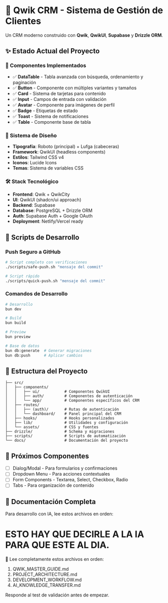 # 🚀 Qwik CRM - Sistema de Gestión de Clientes

Un CRM moderno construido con **Qwik**, **QwikUI**, **Supabase** y **Drizzle ORM**.

## ✨ Estado Actual del Proyecto

### 🎯 Componentes Implementados
- ✅ **DataTable** - Tabla avanzada con búsqueda, ordenamiento y paginación
- ✅ **Button** - Componente con múltiples variantes y tamaños
- ✅ **Card** - Sistema de tarjetas para contenido
- ✅ **Input** - Campos de entrada con validación
- ✅ **Avatar** - Componente para imágenes de perfil
- ✅ **Badge** - Etiquetas de estado
- ✅ **Toast** - Sistema de notificaciones
- ✅ **Table** - Componente base de tabla

### 🎨 Sistema de Diseño
- **Tipografía**: Roboto (principal) + Lufga (cabeceras)
- **Framework**: QwikUI (headless components)
- **Estilos**: Tailwind CSS v4
- **Iconos**: Lucide Icons
- **Temas**: Sistema de variables CSS

### 🛠 Stack Tecnológico
- **Frontend**: Qwik + QwikCity
- **UI**: QwikUI (shadcn/ui approach)
- **Backend**: Supabase
- **Database**: PostgreSQL + Drizzle ORM
- **Auth**: Supabase Auth + Google OAuth
- **Deployment**: Netlify/Vercel ready

## 🚀 Scripts de Desarrollo

### Push Seguro a GitHub
```bash
# Script completo con verificaciones
./scripts/safe-push.sh "mensaje del commit"

# Script rápido
./scripts/quick-push.sh "mensaje del commit"
```

### Comandos de Desarrollo
```bash
# Desarrollo
bun dev

# Build
bun build

# Preview
bun preview

# Base de datos
bun db:generate  # Generar migraciones
bun db:push      # Aplicar cambios
```

## 📁 Estructura del Proyecto

```
├── src/
│   ├── components/
│   │   ├── ui/           # Componentes QwikUI
│   │   ├── auth/         # Componentes de autenticación
│   │   └── app/          # Componentes específicos del CRM
│   ├── routes/
│   │   ├── (auth)/       # Rutas de autenticación
│   │   └── dashboard/    # Panel principal del CRM
│   ├── hooks/            # Hooks personalizados
│   ├── lib/              # Utilidades y configuración
│   └── assets/           # CSS y fuentes
├── drizzle/              # Schema y migraciones
├── scripts/              # Scripts de automatización
└── docs/                 # Documentación del proyecto
```

## 🎯 Próximos Componentes
- [ ] Dialog/Modal - Para formularios y confirmaciones
- [ ] Dropdown Menu - Para acciones contextuales
- [ ] Form Components - Textarea, Select, Checkbox, Radio
- [ ] Tabs - Para organización de contenido

## 📖 Documentación Completa

Para desarrollo con IA, lee estos archivos en orden:

# ESTO HAY QUE DECIRLE A LA IA PARA QUE ESTE AL DIA.
🎯 Lee completamente estos archivos en orden:
1. QWIK_MASTER_GUIDE.md
2. PROJECT_ARCHITECTURE.md  
3. DEVELOPMENT_WORKFLOW.md
4. AI_KNOWLEDGE_TRANSFER.md

Responde al test de validación antes de empezar.